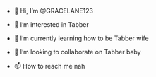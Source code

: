 - 👋 Hi, I’m @GRACELANE123
- 👀 I’m interested in Tabber
- 🌱 I’m currently learning how to be Tabber wife

- 💞️ I’m looking to collaborate on Tabber baby
- 📫 How to reach me nah

<!---
GRACELANE123/GRACELANE123 is a ✨ special ✨ repository because its `README.md` (this file) appears on your GitHub profile.
You can click the Preview link to take a look at your changes.
--->

